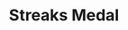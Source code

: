 ---
title: Streaks Medal
medalCategory: 'Streaks'
bo6ZombieMedal: true

medals: 
-   
    name: Jack Rabbit
    description: Killed 15 Zombies in a row without taking damage
-   
    name: Nimble
    description: Killed 30 Zombies in a row without taking damage
-   
    name: Elusive 
    description: Killed 50 Zombies in a row without taking damage
-   
    name: Intangible
    description: Killed 75 Zombies in a row without taking damage
-   
    name: Escape Artist 
    description: Killed 100 Zombies in a row without taking damage
-   
    name: Invincible 
    description: Killed 200 Zombies in a row without taking damage

layout: 'medalsLayout.njk'
tags: bo6Medal
---